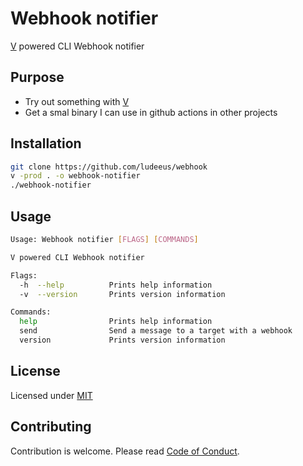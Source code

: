 # Webhook notifier

[V](https://github.com/vlang/v) powered CLI Webhook notifier

## Purpose

- Try out something with [V](https://github.com/vlang/v)
- Get a smal binary I can use in github actions in other projects

## Installation

```bash
git clone https://github.com/ludeeus/webhook
v -prod . -o webhook-notifier
./webhook-notifier
```

## Usage

```bash
Usage: Webhook notifier [FLAGS] [COMMANDS]

V powered CLI Webhook notifier

Flags:
  -h  --help          Prints help information
  -v  --version       Prints version information

Commands:
  help                Prints help information
  send                Send a message to a target with a webhook
  version             Prints version information

```

## License

Licensed under [MIT](LICENSE)

## Contributing

Contribution is welcome. Please read [Code of Conduct](.github/CODE_OF_CONDUCT.md).